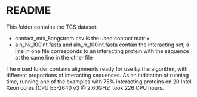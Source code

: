 # README
This folder contains the TCS dataset.

* contact_mtx_8angstrom.csv is the used contact matrix
* aln_hk_100int.fasta and aln_rr_100int.fasta contain the interacting set; a line in one file corresponds to an interacting protein with the sequence at the same line in the other file

The mixed folder contains alignments ready for use by the algorithm, with different proportions of interacting sequences. As an indication of running time, running one of the examples with 75% interacting proteins on 20 Intel Xeon cores (CPU E5-2640 v3 @ 2.60GHz) took 226 CPU hours.